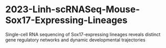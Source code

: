 # 2023-Linh-scRNASeq-Mouse-Sox17-Expressing-Lineages
Single-cell RNA sequencing of Sox17-expressing lineages reveals distinct gene regulatory networks and dynamic developmental trajectories
